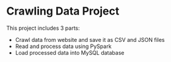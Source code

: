 # Crawling Data Project

This project includes 3 parts:
+ Crawl data from website and save it as CSV and JSON files
+ Read and process data using PySpark
+ Load processed data into MySQL database


  
